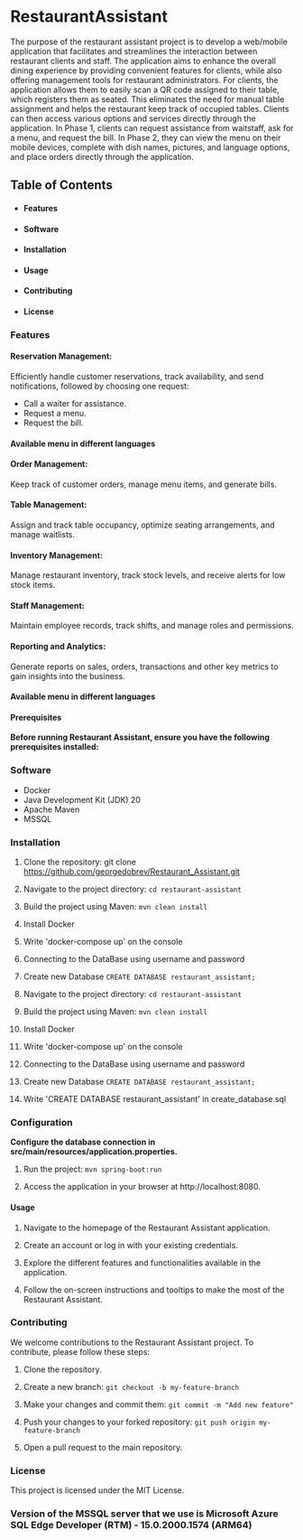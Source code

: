 # RestaurantAssistant

The purpose of the restaurant assistant project is to develop a web/mobile application that facilitates and streamlines the interaction between restaurant clients and staff. The application aims to enhance the overall dining experience by providing convenient features for clients, while also offering management tools for restaurant administrators.
For clients, the application allows them to easily scan a QR code assigned to their table, which registers them as seated. This eliminates the need for manual table assignment and helps the restaurant keep track of occupied tables. Clients can then access various options and services directly through the application. In Phase 1, clients can request assistance from waitstaff, ask for a menu, and request the bill. In Phase 2, they can view the menu on their mobile devices, complete with dish names, pictures, and language options, and place orders directly through the application.

## Table of Contents
* #### Features
* #### Software
* #### Installation
* #### Usage
* #### Contributing
* #### License

### Features

#### Reservation Management:
Efficiently handle customer reservations, track availability, and send notifications, followed by choosing one request:
* Call a waiter for assistance.
* Request a menu.
* Request the bill.
#### Available menu in different languages

#### Order Management:
Keep track of customer orders, manage menu items, and generate bills.

#### Table Management:
Assign and track table occupancy, optimize seating arrangements, and manage waitlists.

#### Inventory Management:
Manage restaurant inventory, track stock levels, and receive alerts for low stock items.

#### Staff Management:
Maintain employee records, track shifts, and manage roles and permissions.

#### Reporting and Analytics:
Generate reports on sales, orders, transactions and other key metrics to gain insights into the business.

#### Available menu in different languages

#### Prerequisites
**Before running Restaurant Assistant, ensure you have the following prerequisites installed:**

### Software

* Docker
* Java Development Kit (JDK) 20
* Apache Maven
* MSSQL

### Installation

1. Clone the repository:  git clone https://github.com/georgedobrev/Restaurant_Assistant.git
2. Navigate to the project directory: `cd restaurant-assistant`
3. Build the project using Maven: `mvn clean install`
4. Install Docker
5. Write 'docker-compose up' on the console
6. Connecting to the DataBase using username and password
7. Create new Database `CREATE DATABASE restaurant_assistant;`


2. Navigate to the project directory: `cd restaurant-assistant`

3. Build the project using Maven: `mvn clean install`

4. Install Docker
5. Write 'docker-compose up' on the console
6. Connecting to the DataBase using username and password
7. Create new Database `CREATE DATABASE restaurant_assistant;`
8. Write 'CREATE DATABASE restaurant_assistant' in create_database.sql

### Configuration
**Configure the database connection in src/main/resources/application.properties.**

1. Run the project: `mvn spring-boot:run`

2. Access the application in your browser at http://localhost:8080.

#### Usage
1. Navigate to the homepage of the Restaurant Assistant application.

2. Create an account or log in with your existing credentials.

3. Explore the different features and functionalities available in the application.

4. Follow the on-screen instructions and tooltips to make the most of the Restaurant Assistant.

### Contributing
We welcome contributions to the Restaurant Assistant project. To contribute, please follow these steps:

1. Clone the repository.

2. Create a new branch:  `git checkout -b my-feature-branch`

3. Make your changes and commit them: `git commit -m "Add new feature"`

4. Push your changes to your forked repository: `git push origin my-feature-branch`

5. Open a pull request to the main repository.

### License
This project is licensed under the MIT License.

### Version of the MSSQL server that we use is Microsoft Azure SQL Edge Developer (RTM) - 15.0.2000.1574 (ARM64)
  
